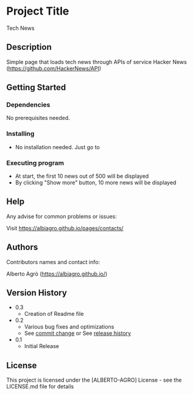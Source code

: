 # Project Title

Tech News

## Description

Simple page that loads tech news through APIs of service Hacker News (https://github.com/HackerNews/API)

## Getting Started

### Dependencies

No prerequisites needed.   

### Installing

* No installation needed. Just go to 

### Executing program

* At start, the first 10 news out of 500 will be displayed
* By clicking "Show more" button, 10 more news will be displayed

## Help

Any advise for common problems or issues:

Visit https://albiagro.github.io/pages/contacts/

## Authors

Contributors names and contact info:

Alberto Agrò (https://albiagro.github.io/)

## Version History

* 0.3
    * Creation of Readme file
* 0.2
    * Various bug fixes and optimizations
    * See [commit change]() or See [release history]()
* 0.1
    * Initial Release

## License

This project is licensed under the [ALBERTO-AGRO] License - see the LICENSE.md file for details
